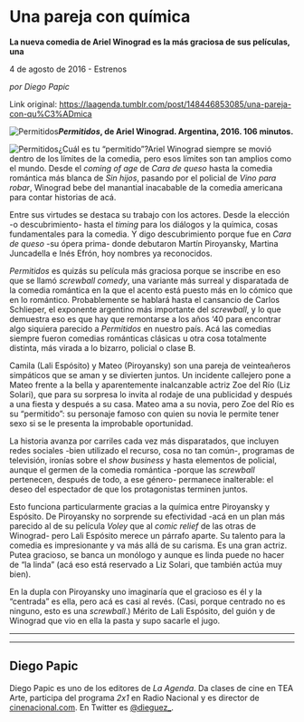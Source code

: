 # Una pareja con química

**La nueva comedia de Ariel Winograd es la más graciosa de sus películas, una**

4 de agosto de 2016 - Estrenos

_por Diego Papic_

Link original: https://laagenda.tumblr.com/post/148446853085/una-pareja-con-qu%C3%ADmica

![Permitidos](https://64.media.tumblr.com/d1797c41c5d11b43a395c05c1e2c97ce/tumblr_inline_pk0l73pnYE1t6q87u_500.jpg)***Permitidos*, de Ariel Winograd. Argentina, 2016. 106 minutos.**

![Permitidos](https://64.media.tumblr.com/d1797c41c5d11b43a395c05c1e2c97ce/tumblr_inline_pk0l73pnYE1t6q87u_500.jpg)¿Cuál es tu “permitido”?Ariel Winograd siempre se movió dentro de los límites de la comedia, pero esos límites son tan amplios como el mundo. Desde el *coming of age* de *Cara de queso* hasta la comedia romántica más blanca de *Sin hijos*, pasando por el policial de *Vino para robar*, Winograd bebe del manantial inacabable de la comedia americana para contar historias de acá.

Entre sus virtudes se destaca su trabajo con los actores. Desde la elección -o descubrimiento- hasta el *timing* para los diálogos y la química, cosas fundamentales para la comedia. Y digo descubrimiento porque fue en *Cara de queso* -su ópera prima- donde debutaron Martín Piroyansky, Martina Juncadella e Inés Efrón, hoy nombres ya reconocidos.

*Permitidos* es quizás su película más graciosa porque se inscribe en eso que se llamó *screwball comedy*, una variante más surreal y disparatada de la comedia romántica en la que el acento está puesto más en lo cómico que en lo romántico. Probablemente se hablará hasta el cansancio de Carlos Schlieper, el exponente argentino más importante del *screwball*, y lo que demuestra eso es que hay que remontarse a los años ‘40 para encontrar algo siquiera parecido a *Permitidos* en nuestro país. Acá las comedias siempre fueron comedias románticas clásicas u otra cosa totalmente distinta, más virada a lo bizarro, policial o clase B.

Camila (Lali Espósito) y Mateo (Piroyansky) son una pareja de veinteañeros simpáticos que se aman y se divierten juntos. Un incidente callejero pone a Mateo frente a la bella y aparentemente inalcanzable actriz Zoe del Río (Liz Solari), que para su sorpresa lo invita al rodaje de una publicidad y después a una fiesta y después a su casa. Mateo ama a su novia, pero Zoe del Río es su “permitido”: su personaje famoso con quien su novia le permite tener sexo si se le presenta la improbable oportunidad.

La historia avanza por carriles cada vez más disparatados, que incluyen redes sociales -bien utilizado el recurso, cosa no tan común-, programas de televisión, ironías sobre el *show business* y hasta elementos de policial, aunque el germen de la comedia romántica -porque las *screwball* pertenecen, después de todo, a ese género- permanece inalterable: el deseo del espectador de que los protagonistas terminen juntos.

Esto funciona particularmente gracias a la química entre Piroyansky y Espósito. De Piroyansky no sorprende su efectividad -acá en un plan más parecido al de su película *Voley* que al *comic relief* de las otras de Winograd- pero Lali Espósito merece un párrafo aparte. Su talento para la comedia es impresionante y va más allá de su carisma. Es una gran actriz. Putea gracioso, se banca un monólogo y aunque es linda puede no hacer de “la linda” (acá eso está reservado a Liz Solari, que también actúa muy bien).

En la dupla con Piroyansky uno imaginaría que el gracioso es él y la “centrada” es ella, pero acá es casi al revés. (Casi, porque centrado no es ninguno, esto es una *screwball*.) Mérito de Lali Espósito, del guión y de Winograd que vio en ella la pasta y supo sacarle el jugo.

  




---



---

 Diego Papic
------------

 Diego Papic es uno de los editores de *La Agenda*. Da clases de cine en TEA Arte, participa del programa *2x1* en Radio Nacional y es director de [cinenacional.com](http://www.cinenacional.com/). En Twitter es [@dieguez\_](https://twitter.com/dieguez_). 

